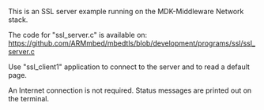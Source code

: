 This is an SSL server example running on the MDK-Middleware Network stack.

The code for "ssl_server.c" is available on:
https://github.com/ARMmbed/mbedtls/blob/development/programs/ssl/ssl_server.c

Use "ssl_client1" application to connect to the server and to read a default page.

An Internet connection is not required. Status messages are printed out on the terminal.
